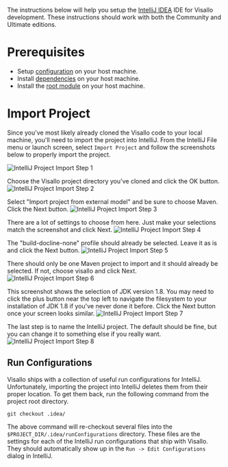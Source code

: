 The instructions below will help you setup the [IntelliJ IDEA](https://www.jetbrains.com/idea/) IDE for Visallo development. These instructions should work with both the Community and Ultimate editions.

# Prerequisites

* Setup [configuration](../getting-started/configuration.md) on your host machine.
* Install [dependencies](../getting-started/dependencies.md) on your host machine.
* Install the [root module](../getting-started/build.md#root-module) on your host machine.

# Import Project

Since you've most likely already cloned the Visallo code to your local machine, you'll need to import the project into IntelliJ. From the IntelliJ File menu or launch screen, select `Import Project` and follow the screenshots below to properly import the project.

![IntelliJ Project Import Step 1](intellij-import-1.png)

Choose the Visallo project directory you've cloned and click the OK button.
![IntelliJ Project Import Step 2](intellij-import-2.png)

Select "Import project from external model" and be sure to choose Maven. Click the Next button.
![IntelliJ Project Import Step 3](intellij-import-3.png)

There are a lot of settings to choose from here. Just make your selections match the screenshot and click Next.
![IntelliJ Project Import Step 4](intellij-import-4.png)

The "build-docline-none" profile should already be selected. Leave it as is and click the Next button.
![IntelliJ Project Import Step 5](intellij-import-5.png)

There should only be one Maven project to import and it should already be selected. If not, choose visallo and click Next.
![IntelliJ Project Import Step 6](intellij-import-6.png)

This screenshot shows the selection of JDK version 1.8. You may need to click the plus button near the top left to navigate the filesystem to your installation of JDK 1.8 if you've never done it before. Click the Next button once your screen looks similar.
![IntelliJ Project Import Step 7](intellij-import-7.png)

The last step is to name the IntelliJ project. The default should be fine, but you can change it to something else if you really want.
![IntelliJ Project Import Step 8](intellij-import-8.png)

## Run Configurations

Visallo ships with a collection of useful run configurations for IntelliJ. Unfortunately, importing the project into IntelliJ deletes them from their proper location. To get them back, run the following command from the project root directory.

    git checkout .idea/

The above command will re-checkout several files into the `$PROJECT_DIR/.idea/runConfigurations` directory. These files are the settings for each of the IntelliJ run configurations that ship with Visallo. They should automatically show up in the `Run -> Edit Configurations` dialog in IntelliJ.


